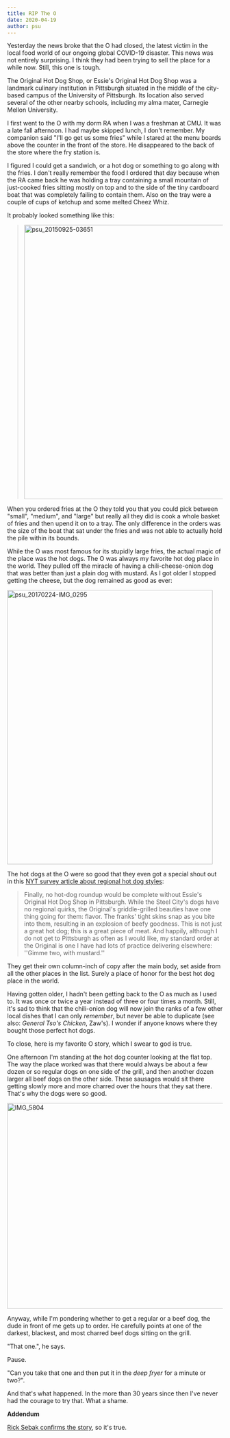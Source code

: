 ```yaml
---
title: RIP The O
date: 2020-04-19
author: psu
---
```


Yesterday the news broke that the O had closed, the latest victim in the local food world of our ongoing global COVID-19 disaster. This news was not entirely surprising. I think they had been trying to sell the place for a while now. Still, this one is tough. 

The Original Hot Dog Shop, or Essie's Original Hot Dog Shop was a landmark culinary institution in Pittsburgh situated in the middle of the city-based campus of the University of Pittsburgh. Its location also served several of the other nearby schools, including my alma mater, Carnegie Mellon University.

I first went to the O with my dorm RA when I was a freshman at CMU. It was a late fall afternoon. I had maybe skipped lunch, I don't remember. My companion said "I'll go get us some fries" while I stared at the menu boards above the counter in the front of the store. He disappeared to the back of the store where the fry station is. 

I figured I could get a sandwich, or a hot dog or something to go along with the fries. I don't really remember the food I ordered that day because when the RA came back he was holding a tray containing a small mountain of just-cooked fries sitting mostly on top and to the side of the tiny cardboard boat that was completely failing to contain them. Also on the tray were a couple of cups of ketchup and some melted Cheez Whiz. 

It probably looked something like this:

> <a data-flickr-embed="true" href="https://www.flickr.com/photos/79904144@N00/49791334567/in/dateposted-public/" title="psu_20150925-03651"><img src="https://live.staticflickr.com/65535/49791334567_b81f3b83f4_z.jpg" width="480" height="640" alt="psu_20150925-03651"></a>

When you ordered fries at the O they told you that you could pick between "small", "medium", and "large" but really all they did is cook a whole basket of fries and then upend it on to a tray. The only difference in the orders was the size of the boat that sat under the fries and was not able to actually hold the pile within its bounds. 

While the O was most famous for its stupidly large fries, the actual magic of the place was the hot dogs. The O was always my favorite hot dog place in the world. They pulled off the miracle of having a chili-cheese-onion dog that was better than just a plain dog with mustard. As I got older I stopped getting the cheese, but the dog remained as good as ever:

<a data-flickr-embed="true" href="https://www.flickr.com/photos/79904144@N00/49790479603/in/dateposted-public/" title="psu_20170224-IMG_0295"><img src="https://live.staticflickr.com/65535/49790479603_0b4ffa3e90_z.jpg" width="480" height="640" alt="psu_20170224-IMG_0295"></a>

The hot dogs at the O were so good that they even got a special shout out in this <a href="https://www.nytimes.com/2002/07/03/dining/high-spots-in-a-nation-of-hot-dog-heavens.html">NYT survey article about regional hot dog styles</a>: 

> Finally, no hot-dog roundup would be complete without Essie's Original Hot Dog Shop in Pittsburgh. While the Steel City's dogs have no regional quirks, the Original's griddle-grilled beauties have one thing going for them: flavor. The franks' tight skins snap as you bite into them, resulting in an explosion of beefy goodness. This is not just a great hot dog; this is a great piece of meat. And happily, although I do not get to Pittsburgh as often as I would like, my standard order at the Original is one I have had lots of practice delivering elsewhere: ''Gimme two, with mustard.''

They get their own column-inch of copy after the main body, set aside from all the other places in the list. Surely a place of honor for the best hot dog place in the world.

Having gotten older, I hadn't been getting back to the O as much as I used to. It was once or twice a year instead of three or four times a month. Still, it's sad to think that the chili-onion dog will now join the ranks of a few other local dishes that I can only _remember_, but never be able to duplicate (see also: _General Tso's Chicken_, Zaw's). I wonder if anyone knows where they bought those perfect hot dogs.

To close, here is my favorite O story, which I swear to god is true.

One afternoon I'm standing at the hot dog counter looking at the flat top. The way the
place worked was that there would always be about a few dozen or so regular dogs on one
side of the grill, and then another dozen larger all beef dogs on the other side. These
sausages would sit there getting slowly more and more charred over the hours that they sat
there. That's why the dogs were so good.

<a data-flickr-embed="true"
href="https://www.flickr.com/photos/79904144@N00/52614884014/in/photostream"
title="IMG_5804"><img
src="https://live.staticflickr.com/65535/52614884014_d35a5eb693_z.jpg" width="640"
height="480" alt="IMG_5804"></a><script async
src="//embedr.flickr.com/assets/client-code.js" charset="utf-8"></script>

Anyway, while I'm pondering whether to get a regular or a beef dog, the dude in front of me gets up to order. He carefully points at one of the darkest, blackest, and most charred beef dogs sitting on the grill.

"That one.", he says.

Pause.

"Can you take that one and then put it in the _deep fryer_ for a minute or two?".

And that's what happened. In the more than 30 years since then I've never had the courage to try that. What a shame.

**Addendum**

<a href="https://www.youtube.com/watch?v=vzE41a8mrGA">Rick Sebak confirms the story</a>, so it's true.





